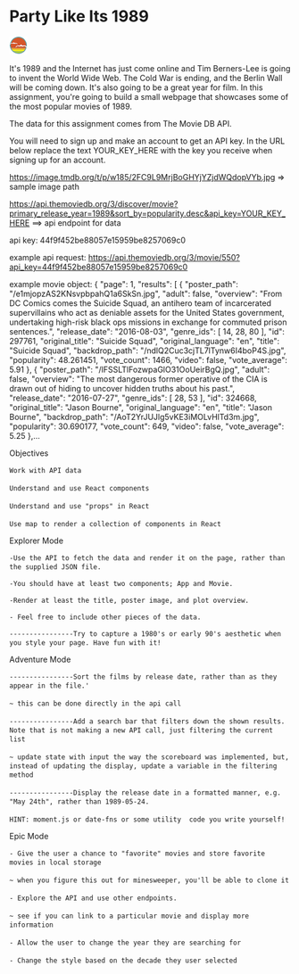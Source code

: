 # Party Like Its 1989

![SDG](./docs/button.png)

It's 1989 and the Internet has just come online and Tim Berners-Lee is going to invent the World Wide Web. The Cold War is ending, and the Berlin Wall will be coming down. It's also going to be a great year for film. In this assignment, you're going to build a small webpage that showcases some of the most popular movies of 1989.

The data for this assignment comes from The Movie DB API.

You will need to sign up and make an account to get an API key. In the URL below replace the text YOUR_KEY_HERE with the key you receive when signing up for an account.

https://image.tmdb.org/t/p/w185/2FC9L9MrjBoGHYjYZjdWQdopVYb.jpg => sample image path

https://api.themoviedb.org/3/discover/movie?primary_release_year=1989&sort_by=popularity.desc&api_key=YOUR_KEY_HERE ==> api endpoint for data

api key: 44f9f452be88057e15959be8257069c0

example api request: https://api.themoviedb.org/3/movie/550?api_key=44f9f452be88057e15959be8257069c0

example movie object:
{
"page": 1,
"results": [
{
"poster_path": "/e1mjopzAS2KNsvpbpahQ1a6SkSn.jpg",
"adult": false,
"overview": "From DC Comics comes the Suicide Squad, an antihero team of incarcerated supervillains who act as deniable assets for the United States government, undertaking high-risk black ops missions in exchange for commuted prison sentences.",
"release_date": "2016-08-03",
"genre_ids": [
14,
28,
80
],
"id": 297761,
"original_title": "Suicide Squad",
"original_language": "en",
"title": "Suicide Squad",
"backdrop_path": "/ndlQ2Cuc3cjTL7lTynw6I4boP4S.jpg",
"popularity": 48.261451,
"vote_count": 1466,
"video": false,
"vote_average": 5.91
},
{
"poster_path": "/lFSSLTlFozwpaGlO31OoUeirBgQ.jpg",
"adult": false,
"overview": "The most dangerous former operative of the CIA is drawn out of hiding to uncover hidden truths about his past.",
"release_date": "2016-07-27",
"genre_ids": [
28,
53
],
"id": 324668,
"original_title": "Jason Bourne",
"original_language": "en",
"title": "Jason Bourne",
"backdrop_path": "/AoT2YrJUJlg5vKE3iMOLvHlTd3m.jpg",
"popularity": 30.690177,
"vote_count": 649,
"video": false,
"vote_average": 5.25
},...

Objectives

    Work with API data

    Understand and use React components

    Understand and use "props" in React

    Use map to render a collection of components in React

Explorer Mode

    -Use the API to fetch the data and render it on the page, rather than the supplied JSON file.

<!-- DONE -->

    -You should have at least two components; App and Movie.

<!-- DONE -->

    -Render at least the title, poster image, and plot overview.

<!-- DONE -->

    - Feel free to include other pieces of the data.

<!-- DONE -->

    ----------------Try to capture a 1980's or early 90's aesthetic when you style your page. Have fun with it!

Adventure Mode

    ----------------Sort the films by release date, rather than as they appear in the file.'

    ~ this can be done directly in the api call

    ----------------Add a search bar that filters down the shown results. Note that is not making a new API call, just filtering the current list

    ~ update state with input the way the scoreboard was implemented, but, instead of updating the display, update a variable in the filtering method

    ----------------Display the release date in a formatted manner, e.g. "May 24th", rather than 1989-05-24.

    HINT: moment.js or date-fns or some utility  code you write yourself!

Epic Mode

    - Give the user a chance to "favorite" movies and store favorite movies in local storage

    ~ when you figure this out for minesweeper, you'll be able to clone it

    - Explore the API and use other endpoints.

    ~ see if you can link to a particular movie and display more information

    - Allow the user to change the year they are searching for

    - Change the style based on the decade they user selected

